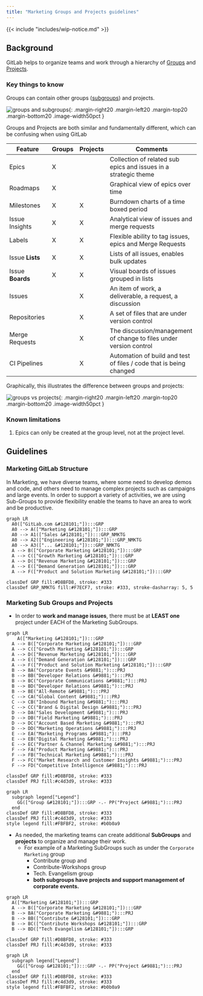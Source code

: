 ```yaml
---
title: "Marketing Groups and Projects guidelines"
---
```


{{< include "includes/wip-notice.md" >}}

## Background

GitLab helps to organize teams and work through a hierarchy of [Groups](https://docs.gitlab.com/ee/user/group/) and [Projects](https://docs.gitlab.com/ee/user/project/).

### Key things to know

Groups can contain other groups ([subgroups](https://docs.gitlab.com/ee/user/group/subgroups/index.html)) and projects.

![groups and subgroups](/handbook/marketing/project-management-guidelines/images/groups-subgroups.svg){: .margin-right20 .margin-left20 .margin-top20 .margin-bottom20 .image-width50pct }

Groups and Projects are both similar and fundamentally different, which can be confusing when using GitLab

| Feature | Groups | Projects | Comments |
|---|---|---|---|
| Epics | X |  | Collection of related sub epics and issues in a strategic theme |
| Roadmaps | X |  |  Graphical view of epics over time |
| Milestones | X | X |  Burndown charts of a time boxed period |
| Issue Insights | X | X | Analytical view of issues and merge requests |
| Labels | X | X | Flexible ability to tag issues, epics and Merge Requests |
| Issue **Lists** | X | X | Lists of all issues, enables bulk updates |
| Issue **Boards** |X | X | Visual boards of issues grouped in lists |
| Issues |  | X | An item of work, a deliverable, a request, a discussion |
| Repositories |  | X | A set of files that are under version control |
| Merge Requests |  | X | The discussion/management of change to files under version control |
| CI Pipelines |  | X |  Automation of build and test of files / code that is being changed |

Graphically, this illustrates the difference between groups and projects:

![groups vs projects](/handbook/marketing/project-management-guidelines/images/groups-projects.png){: .margin-right20 .margin-left20 .margin-top20 .margin-bottom20 .image-width50pct }

### Known limitations

1. Epics can only be created at the group level, not at the project level.

## Guidelines

### Marketing GitLab Structure

In Marketing, we have diverse teams, where some need to develop demos and code, and others need to manage complex projects such as campaigns and large events.  In order to support a variety of activities, we are using Sub-Groups to provide flexibility enable the teams to have an area to work and be productive.

```mermaid
graph LR
  A0(["GitLab.com &#128101;"]):::GRP
  A0 --> A(["Marketing &#128101;"]):::GRP
  A0 --> A1(["Sales &#128101;"]):::GRP_NMKTG
  A0 --> A2(["Engineering &#128101;"]):::GRP_NMKTG
  A0 --> A3(["... &#128101;"]):::GRP_NMKTG
  A --> B(["Corporate Marketing &#128101;"]):::GRP
  A --> C(["Growth Marketing &#128101;"]):::GRP
  A --> D(["Revenue Marketing &#128101;"]):::GRP
  A --> E(["Demand Generation &#128101;"]):::GRP
  A --> F(["Product and Solution Marketing &#128101;"]):::GRP

classDef GRP fill:#D8BFD8, stroke: #333
classDef GRP_NMKTG fill:#F7ECF7, stroke: #333, stroke-dasharray: 5, 5
```

### Marketing Sub Groups and Projects

- In order to **work and manage issues**, there must be at **LEAST one** project under EACH of the Marketing SubGroups.

```mermaid
graph LR
	A(["Marketing &#128101;"]):::GRP
  A --> B(["Corporate Marketing &#128101;"]):::GRP
  A --> C(["Growth Marketing &#128101;"]):::GRP
  A --> D(["Revenue Marketing &#128101;"]):::GRP
  A --> E(["Demand Generation &#128101;"]):::GRP
  A --> F(["Product and Solution Marketing &#128101;"]):::GRP
  B --> BA("Corporate Events &#9881;"):::PRJ
  B --> BB("Developer Relations &#9881;"):::PRJ
  B --> BC("Corporate Communications &#9881;"):::PRJ
  B --> BD("Developer Relations &#9881;"):::PRJ
  B --> BE("All-Remote &#9881;"):::PRJ
  C --> CA("Global Content &#9881;"):::PRJ
  C --> CB("Inbound Marketing &#9881;"):::PRJ
  C --> CC("Brand & Digital Design &#9881;"):::PRJ
  D --> DA("Sales Development &#9881;"):::PRJ
  D --> DB("Field Marketing &#9881;"):::PRJ
  D --> DC("Account Based Marketing &#9881;"):::PRJ
  D --> DD("Marketing Operations &#9881;"):::PRJ
  E --> EA("Marketing Programs &#9881;"):::PRJ
  E --> EB("Digital Marketing &#9881;"):::PRJ
  E --> EC("Partner & Channel Marketing &#9881;"):::PRJ
  F --> FA("Product Marketing &#9881;"):::PRJ
  F --> FB("Technical Marketing &#9881;"):::PRJ
  F --> FC("Market Research and Customer Insights &#9881;"):::PRJ
  F --> FD("Competitive Intelligence &#9881;"):::PRJ

classDef GRP fill:#D8BFD8, stroke: #333
classDef PRJ fill:#c4d3d9, stroke: #333
```

```mermaid
graph LR
  subgraph legend["Legend"]
    GG(["Group &#128101;"]):::GRP -.- PP("Project &#9881;"):::PRJ
  end
classDef GRP fill:#D8BFD8, stroke: #333
classDef PRJ fill:#c4d3d9, stroke: #333
style legend fill:#FBFBF2, stroke: #b0b0a9
```

- As needed, the marketing teams can create additional **SubGroups** and **projects** to organize and manage their work.
  - For example of a Marketing SubGroups such as under the `Corporate Marketing` group
    - Contribute group and
    - Contribute-Workshops group
    - Tech. Evangelism group
    - **both subgroups have projects and support management of corporate events.**

```mermaid
graph LR
  A(["Marketing &#128101;"]):::GRP
  A --> B(["Corporate Marketing &#128101;"]):::GRP
  B --> BA("Corporate Marketing &#9881;"):::PRJ
  B --> BB(["Contribute &#128101;"]):::GRP
  B --> BC(["Contribute Workshops &#128101;"]):::GRP
  B --> BD(["Tech Evangelism &#128101;"]):::GRP

classDef GRP fill:#D8BFD8, stroke: #333
classDef PRJ fill:#c4d3d9, stroke: #333
```

```mermaid
graph LR
  subgraph legend["Legend"]
    GG(["Group &#128101;"]):::GRP -.- PP("Project &#9881;"):::PRJ
  end
classDef GRP fill:#D8BFD8, stroke: #333
classDef PRJ fill:#c4d3d9, stroke: #333
style legend fill:#FBFBF2, stroke: #b0b0a9
```
